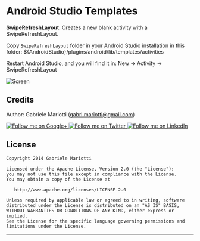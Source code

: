 # Android Studio Templates

**SwipeRefreshLayout**: Creates a new blank activity with a SwipeRefreshLayout.

Copy `SwipeRefreshLayout` folder in your Android Studio installation in this folder: ${AndroidStudio}/plugins/android/lib/templates/activities

Restart Android Studio, and you will find it in: New -> Activity -> SwipeRefreshLayout

![Screen](https://github.com/gabrielemariotti/AndroidStudioTemplate/raw/master/SwipeRefreshLayout.png)

Credits
-------

Author: Gabriele Mariotti (gabri.mariotti@gmail.com)

<a href="https://plus.google.com/u/0/114432517923423045208">
  <img alt="Follow me on Google+"
       src="https://github.com/gabrielemariotti/cardslib/raw/master/demo/images/g+64.png" />
</a>
<a href="https://twitter.com/GabMarioPower">
  <img alt="Follow me on Twitter"
       src="https://github.com/gabrielemariotti/cardslib/raw/master/demo/images/twitter64.png" />
</a>
<a href="http://it.linkedin.com/in/gabrielemariotti">
  <img alt="Follow me on LinkedIn"
       src="https://github.com/gabrielemariotti/cardslib/raw/master/demo/images/linkedin.png" />
</a>

License
-------

    Copyright 2014 Gabriele Mariotti

    Licensed under the Apache License, Version 2.0 (the "License");
    you may not use this file except in compliance with the License.
    You may obtain a copy of the License at

       http://www.apache.org/licenses/LICENSE-2.0

    Unless required by applicable law or agreed to in writing, software
    distributed under the License is distributed on an "AS IS" BASIS,
    WITHOUT WARRANTIES OR CONDITIONS OF ANY KIND, either express or implied.
    See the License for the specific language governing permissions and
    limitations under the License.


---